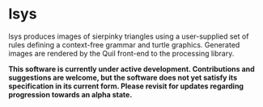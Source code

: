 # lsys

lsys produces images of sierpinky triangles using a user-supplied set of rules defining a context-free grammar and turtle graphics. Generated images are rendered by the Quil front-end to the processing library.

**This software is currently under active development. Contributions and suggestions are welcome, but the software does not yet satisfy its specification in its current form. Please revisit for updates regarding progression towards an alpha state.**
